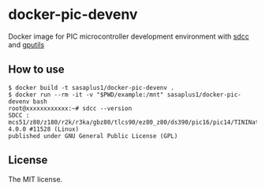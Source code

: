 # docker-pic-devenv

Docker image for PIC microcontroller development environment with [sdcc](http://sdcc.sourceforge.net/) and [gputils](https://gputils.sourceforge.io/)

## How to use

```console
$ docker build -t sasaplus1/docker-pic-devenv .
$ docker run --rm -it -v "$PWD/example:/mnt" sasaplus1/docker-pic-devenv bash
root@xxxxxxxxxxxx:~# sdcc --version
SDCC : mcs51/z80/z180/r2k/r3ka/gbz80/tlcs90/ez80_z80/ds390/pic16/pic14/TININative/ds400/hc08/s08/stm8/pdk13/pdk14/pdk15 4.0.0 #11528 (Linux)
published under GNU General Public License (GPL)
```

## License

The MIT license.
